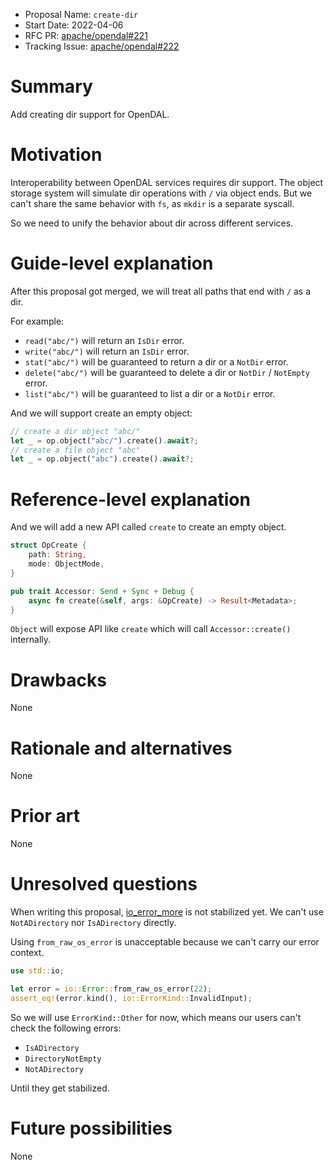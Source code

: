 - Proposal Name: `create-dir`
- Start Date: 2022-04-06
- RFC PR: [apache/opendal#221](https://github.com/apache/opendal/pull/221)
- Tracking Issue: [apache/opendal#222](https://github.com/apache/opendal/issues/222)

# Summary

Add creating dir support for OpenDAL.

# Motivation

Interoperability between OpenDAL services requires dir support. The object storage system will simulate dir operations with `/` via object ends. But we can't share the same behavior with `fs`, as `mkdir` is a separate syscall.

So we need to unify the behavior about dir across different services.

# Guide-level explanation

After this proposal got merged, we will treat all paths that end with `/` as a dir.

For example:

- `read("abc/")` will return an `IsDir` error.
- `write("abc/")` will return an `IsDir` error.
- `stat("abc/")` will be guaranteed to return a dir or a `NotDir` error.
- `delete("abc/")` will be guaranteed to delete a dir or `NotDir` / `NotEmpty` error.
- `list("abc/")` will be guaranteed to list a dir or a `NotDir` error.

And we will support create an empty object:

```rust
// create a dir object "abc/"
let _ = op.object("abc/").create().await?;
// create a file object "abc"
let _ = op.object("abc").create().await?;
```

# Reference-level explanation

And we will add a new API called `create` to create an empty object.

```rust
struct OpCreate {
    path: String,
    mode: ObjectMode,
}

pub trait Accessor: Send + Sync + Debug {
    async fn create(&self, args: &OpCreate) -> Result<Metadata>;
}
```

`Object` will expose API like `create` which will call `Accessor::create()` internally.

# Drawbacks

None

# Rationale and alternatives

None

# Prior art

None

# Unresolved questions

When writing this proposal, [io_error_more](https://github.com/rust-lang/rust/issues/86442) is not stabilized yet. We can't use `NotADirectory` nor `IsADirectory` directly.

Using `from_raw_os_error` is unacceptable because we can't carry our error context.

```rust
use std::io;

let error = io::Error::from_raw_os_error(22);
assert_eq!(error.kind(), io::ErrorKind::InvalidInput);
```

So we will use `ErrorKind::Other` for now, which means our users can't check the following errors:

- `IsADirectory`
- `DirectoryNotEmpty`
- `NotADirectory`

Until they get stabilized.

# Future possibilities

None
